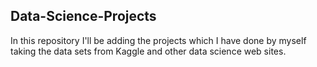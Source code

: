 ## Data-Science-Projects ##                     
In this repository I'll be adding the projects which I have done by myself taking the data sets from Kaggle and other data science web sites.                              
 
 
  
 
 
